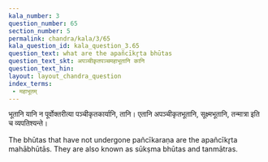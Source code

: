 ```yaml
---
kala_number: 3
question_number: 65
section_number: 5
permalink: chandra/kala/3/65
kala_question_id: kala_question_3.65
question_text: what are the apañcīkr̥ta bhūtas
question_text_skt: अपञ्चीकृतपञ्चमहाभूतानि कानि
question_text_hin: 
layout: layout_chandra_question
index_terms:
 - महाभूतम्
---
```


<!-- skt-start -->
भूतानि यानि न पूर्वोक्तरीत्या पञ्चीकृतकार्यानि, तानि। एतानि अपञ्चीकृतभूतानि, सूक्ष्मभूतानि, तन्मात्रा इति च व्यपतिश्यन्ते।
<!-- skt-end -->

<!-- eng-start -->
The bhūtas that have not undergone pañcīkaraṇa are the apañcīkr̥ta mahābhūtās. They are also known as sūkṣma bhūtas and tanmātras. 
<!-- eng-end -->
